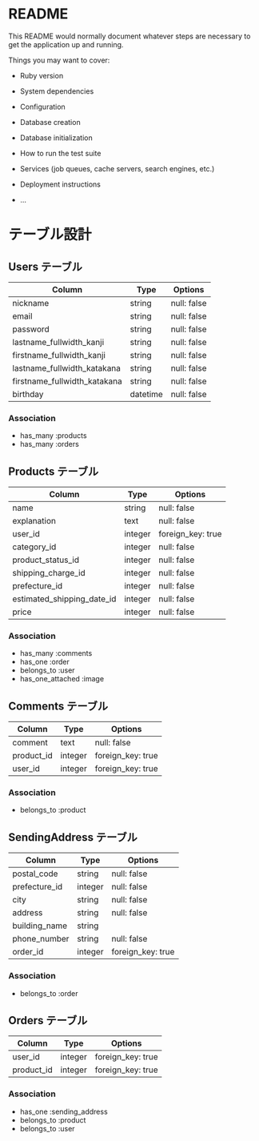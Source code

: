 # README

This README would normally document whatever steps are necessary to get the
application up and running.

Things you may want to cover:

* Ruby version

* System dependencies

* Configuration

* Database creation

* Database initialization

* How to run the test suite

* Services (job queues, cache servers, search engines, etc.)

* Deployment instructions

* ...

# テーブル設計

## Users テーブル

| Column                       | Type     | Options     |
| ---------------------------- | -------- | ----------- |
| nickname                     | string   | null: false |
| email                        | string   | null: false |
| password                     | string   | null: false |
| lastname_fullwidth_kanji     | string   | null: false |
| firstname_fullwidth_kanji    | string   | null: false |
| lastname_fullwidth_katakana  | string   | null: false |
| firstname_fullwidth_katakana | string   | null: false |
| birthday                     | datetime | null: false |

### Association

- has_many  :products
- has_many  :orders


## Products テーブル

| Column                     | Type    | Options           |
| -------------------------- | ------- | ----------------- |
| name                       | string  | null: false       |
| explanation                | text    | null: false       |
| user_id                    | integer | foreign_key: true |
| category_id                | integer | null: false       |
| product_status_id          | integer | null: false       |
| shipping_charge_id         | integer | null: false       |
| prefecture_id              | integer | null: false       |
| estimated_shipping_date_id | integer | null: false       |
| price                      | integer | null: false       |

### Association

- has_many   :comments
- has_one    :order
- belongs_to :user
- has_one_attached :image


## Comments テーブル

| Column     | Type    | Options           |
| ---------- | ------- | ----------------- |
| comment    | text    | null: false       |
| product_id | integer | foreign_key: true |
| user_id    | integer | foreign_key: true |

### Association

- belongs_to :product


## SendingAddress テーブル

| Column        | Type    | Options           |
| ------------- | ------- | ----------------- |
| postal_code   | string  | null: false       |
| prefecture_id | integer | null: false       |
| city          | string  | null: false       |
| address       | string  | null: false       |
| building_name | string  |                   |
| phone_number  | string  | null: false       |
| order_id      | integer | foreign_key: true |

### Association

- belongs_to :order


## Orders テーブル

| Column             | Type    | Options           |
| ------------------ | ------- | ----------------- |
| user_id            | integer | foreign_key: true |
| product_id         | integer | foreign_key: true |

### Association

- has_one    :sending_address
- belongs_to :product
- belongs_to :user
